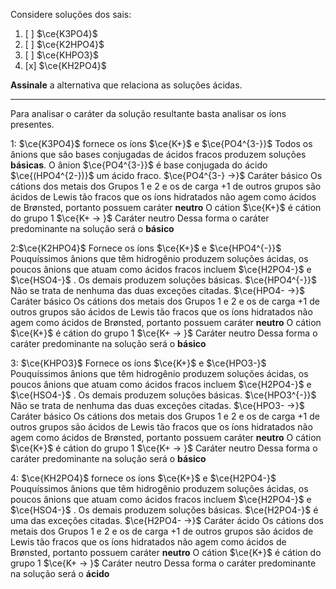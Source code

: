 Considere soluções dos sais:

1. [ ] $\ce{K3PO4}$
2. [ ] $\ce{K2HPO4}$
3. [ ] $\ce{KHPO3}$
4. [x] $\ce{KH2PO4}$

**Assinale** a alternativa que relaciona as soluções ácidas.

---


Para analisar o caráter da solução resultante basta analisar os íons presentes.

1: $\ce{K3PO4}$ fornece os íons $\ce{K+}$ e $\ce{PO4^{3-}}$
Todos os ânions que são bases conjugadas de ácidos fracos produzem soluções **básicas**. 
O ânion $\ce{PO4^{3-}}$ é base conjugada do ácido $\ce{(HPO4^{2-})}$ um ácido fraco.
$\ce{PO4^{3-} ->}$ Caráter básico
Os cátions dos metais dos Grupos 1 e 2 e os de carga +1 de outros grupos são ácidos de Lewis tão fracos que os íons hidratados não agem como ácidos de Brønsted, portanto possuem caráter **neutro**
O cátion $\ce{K+}$ é cátion do grupo 1
$\ce{K+ -> }$ Caráter neutro
Dessa forma o caráter predominante na solução será o **básico**

2:$\ce{K2HPO4}$ Fornece os íons $\ce{K+}$ e $\ce{HPO4^{-}}$
Pouquíssimos ânions que têm hidrogênio produzem soluções ácidas, os poucos ânions que atuam como ácidos fracos incluem $\ce{H2PO4-}$ e $\ce{HSO4-}$ . Os demais produzem soluções básicas.
$\ce{HPO4^{-}}$ Não se trata de nenhuma das duas exceções citadas.
$\ce{HPO4- ->}$ Caráter básico
Os cátions dos metais dos Grupos 1 e 2 e os de carga +1 de outros grupos são ácidos de Lewis tão fracos que os íons hidratados não agem como ácidos de Brønsted, portanto possuem caráter **neutro**
O cátion $\ce{K+}$ é cátion do grupo 1
$\ce{K+ -> }$ Caráter neutro
Dessa forma o caráter predominante na solução será o **básico**

3: $\ce{KHPO3}$ Fornece os íons $\ce{K+}$ e $\ce{HPO3-}$
Pouquíssimos ânions que têm hidrogênio produzem soluções ácidas, os poucos ânions que atuam como ácidos fracos incluem $\ce{H2PO4-}$ e $\ce{HSO4-}$ . Os demais produzem soluções básicas.
$\ce{HPO3^{-}}$ Não se trata de nenhuma das duas exceções citadas.
$\ce{HPO3- ->}$ Caráter básico
Os cátions dos metais dos Grupos 1 e 2 e os de carga +1 de outros grupos são ácidos de Lewis tão fracos que os íons hidratados não agem como ácidos de Brønsted, portanto possuem caráter **neutro**
O cátion $\ce{K+}$ é cátion do grupo 1
$\ce{K+ -> }$ Caráter neutro
Dessa forma o caráter predominante na solução será o **básico**

4: $\ce{KH2PO4}$ fornece os íons $\ce{K+}$ e $\ce{H2PO4-}$
Pouquíssimos ânions que têm hidrogênio produzem soluções ácidas, os poucos ânions que atuam como ácidos fracos incluem $\ce{H2PO4-}$ e $\ce{HSO4-}$ . Os demais produzem soluções básicas.
$\ce{H2PO4-}$ é uma das exceções citadas.
$\ce{H2PO4- ->}$ Caráter ácido
Os cátions dos metais dos Grupos 1 e 2 e os de carga +1 de outros grupos são ácidos de Lewis tão fracos que os íons hidratados não agem como ácidos de Brønsted, portanto possuem caráter **neutro**
O cátion $\ce{K+}$ é cátion do grupo 1
$\ce{K+ -> }$ Caráter neutro
Dessa forma o caráter predominante na solução será o **ácido**
